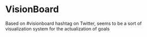 VisionBoard
===========

Based on #visionboard hashtag on Twitter, seems to be a sort of visualization system for the actualization of goals
